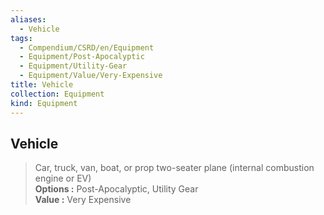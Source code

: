 ```yaml
---
aliases:
  - Vehicle
tags:
  - Compendium/CSRD/en/Equipment
  - Equipment/Post-Apocalyptic
  - Equipment/Utility-Gear
  - Equipment/Value/Very-Expensive
title: Vehicle
collection: Equipment
kind: Equipment
---
```

## Vehicle  
  
>Car, truck, van, boat, or prop two-seater plane (internal combustion engine or EV)  
> **Options :** Post-Apocalyptic, Utility Gear  
> **Value :** Very Expensive